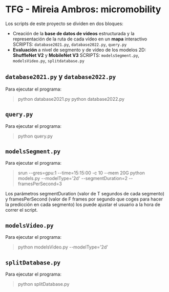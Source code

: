 TFG - Mireia Ambros: micromobility
===================================================
Los scripts de este proyecto se dividen en dos bloques:
* Creación de la **base de datos de vídeos** estructurada y la representación de la ruta de cada vídeo en un **mapa** interactivo
SCRIPTS: `database2021.py`, `database2022.py`, `query.py`
* **Evaluación** a nivel de segmento y de vídeo de los modelos 2D: **ShuffleNet V2** y **MobileNet V3**
SCRIPTS: `modelsSegment.py`, `modelsVideo.py`, `splitdatabase.py`

`database2021.py` y `database2022.py`
------------------

Para ejecutar el programa: 
>python database2021.py
>python database2022.py

`query.py`
------------------

Para ejecutar el programa: 
>python query.py

`modelsSegment.py`
------------------

Para ejecutar el programa: 
>srun --gres=gpu:1 --time=15:15:00 -c 10 --mem 20G python models.py --modelType='2d' --segmentDuration=2 --framesPerSecond=3
>
Los parámetros segmentDuration (valor de T segundos de cada segmento) y framesPerSecond (valor de F frames por segundo que coges para hacer la predicción en cada segmento) los puede ajustar el usuario a la hora de correr el script.

`modelsVideo.py`
------------------

Para ejecutar el programa: 
>python modelsVideo.py --modelType='2d'

`splitDatabase.py`
------------------

Para ejecutar el programa: 
>python splitDatabase.py